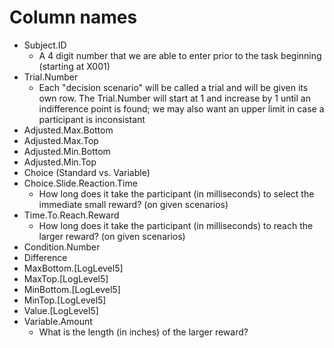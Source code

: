 # Column names
- Subject.ID 
  - A 4 digit number that we are able to enter prior to the task beginning (starting at X001)
- Trial.Number
  - Each "decision scenario" will be called a trial and will be given its own row. The Trial.Number will start at 1 and increase by 1 until an indifference point is found; we may also want an upper limit in case a participant is inconsistant
- Adjusted.Max.Bottom
- Adjusted.Max.Top
- Adjusted.Min.Bottom
- Adjusted.Min.Top
- Choice (Standard vs. Variable)
- Choice.Slide.Reaction.Time 
  - How long does it take the participant (in milliseconds) to select the immediate small reward? (on given scenarios)
- Time.To.Reach.Reward
  - How long does it take the participant (in milliseconds) to reach the larger reward? (on given scenarios)
- Condition.Number
- Difference
- MaxBottom.[LogLevel5]
- MaxTop.[LogLevel5]
- MinBottom.[LogLevel5]
- MinTop.[LogLevel5]
- Value.[LogLevel5]
- Variable.Amount
  - What is the length (in inches) of the larger reward?
